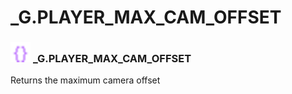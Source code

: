 # _G.PLAYER_MAX_CAM_OFFSET

### <img src="../../.gitbook/assets/global.png" width="32" height="32" /> **_G**.PLAYER_MAX_CAM_OFFSET
Returns the maximum camera offset<br>
